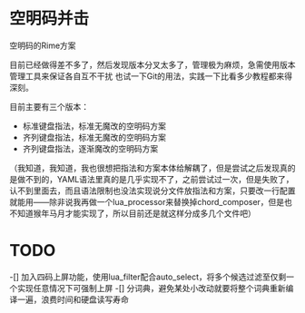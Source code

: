 # 空明码并击
空明码的Rime方案

目前已经做得差不多了，然后发现版本分叉太多了，管理极为麻烦，急需使用版本管理工具来保证各自互不干扰
也试一下Git的用法，实践一下比看多少教程都来得深刻。

目前主要有三个版本：
  - 标准键盘指法，标准无魔改的空明码方案
  - 齐列键盘指法，标准无魔改的空明码方案
  - 齐列键盘指法，逐渐魔改的空明码方案

  （我知道，我知道，我也很想把指法和方案本体给解耦了，但是尝试之后发现真的是做不到的，YAML语法里真的是几乎实现不了，之前尝试过一次，但是失败了，认不到里面去，而且语法限制也没法实现说分文件放指法和方案，只要改一行配置就能用——除非说我再做一个lua_processor来替换掉chord_composer，但是也不知道猴年马月才能实现了，所以目前还是就这样分成多几个文件吧）


# TODO
-[] 加入四码上屏功能，使用lua_filter配合auto_select，将多个候选过滤至仅剩一个实现任意情况下可强制上屏
-[] 分词典，避免某处小改动就要将整个词典重新编译一遍，浪费时间和硬盘读写寿命
